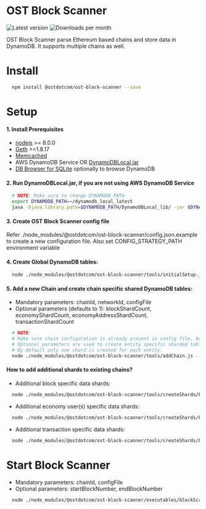 # OST Block Scanner


![Latest version](https://img.shields.io/npm/v/@ostdotcom/ost-block-scanner.svg?maxAge=3600)
![Downloads per month](https://img.shields.io/npm/dm/@ostdotcom/ost-block-scanner.svg?maxAge=3600)

OST Block Scanner parse Ethereum based chains and store data in DynamoDB. It supports multiple chains as well.


# Install

```bash
  npm install @ostdotcom/ost-block-scanner --save
```

# Setup

#### 1. Install Prerequisites 
- [nodejs](https://nodejs.org/) >= 8.0.0
- [Geth](https://github.com/ethereum/go-ethereum/) >=1.8.17
- [Memcached](https://memcached.org/)
- AWS DynamoDB Service OR [DynamoDBLocal.jar](https://docs.aws.amazon.com/amazondynamodb/latest/developerguide/DynamoDBLocal.DownloadingAndRunning.html)
- [DB Browser for SQLite](https://sqlitebrowser.org/) optionally to browse DynamoDB
    
#### 2. Run DynamoDBLocal.jar, if you are not using AWS DynamoDB Service

```bash
  # NOTE: Make sure to change DYNAMODB_PATH
  export DYNAMODB_PATH=~/dynamodb_local_latest
  java -Djava.library.path=$DYNAMODB_PATH/DynamoDBLocal_lib/ -jar $DYNAMODB_PATH/DynamoDBLocal.jar -sharedDb -dbPath $DYNAMODB_PATH/
```

#### 3. Create OST Block Scanner config file 
Refer ./node_modules/@ostdotcom/ost-block-scanner/config.json.example to create a new configuration file. 
Also set CONFIG_STRATEGY_PATH environment variable

#### 4. Create Global DynamoDB tables: 

```bash
  node ./node_modules/@ostdotcom/ost-block-scanner/tools/initialSetup.js --configFile $CONFIG_STRATEGY_PATH
```

#### 5. Add a new Chain and create chain specific shared DynamoDB tables:
  * Mandatory parameters: chainId, networkId, configFile
  * Optional parameters (defaults to 1): blockShardCount, economyShardCount, economyAddressShardCount, transactionShardCount
  
```bash
  # NOTE:
  # Make sure chain configuration is already present in config file, before starting this step. 
  # Optional parameters are used to create entity specific sharded tables. 
  # By default only one shard is created for each entity. 
  node ./node_modules/@ostdotcom/ost-block-scanner/tools/addChain.js --configFile $CONFIG_STRATEGY_PATH --chainId 2000 --networkId 1 --blockShardCount 2 --economyShardCount 2 --economyAddressShardCount 2 --transactionShardCount 2
```

#### How to add additional shards to existing chains?

* Additional block specific data shards:

```bash
  node ./node_modules/@ostdotcom/ost-block-scanner/tools/createShards/byBlock.js --configFile $CONFIG_STRATEGY_PATH --chainId 2000 --shardNumber 1
```

* Additional economy user(s) specific data shards:

```bash
  node ./node_modules/@ostdotcom/ost-block-scanner/tools/createShards/byEconomyAddress.js --configFile $CONFIG_STRATEGY_PATH --chainId 2000 --shardNumber 1
```

* Additional transaction specific data shards:

```bash
  node ./node_modules/@ostdotcom/ost-block-scanner/tools/createShards/byTransaction.js --configFile $CONFIG_STRATEGY_PATH --chainId 2000 --shardNumber 1
```
    
# Start Block Scanner
  * Mandatory parameters: chainId, configFile
  * Optional parameters: startBlockNumber, endBlockNumber
```bash
  node ./node_modules/@ostdotcom/ost-block-scanner/executables/blockScanner.js --configFile $CONFIG_STRATEGY_PATH --chainId 2000 --startBlockNumber 0 --endBlockNumber 100
```